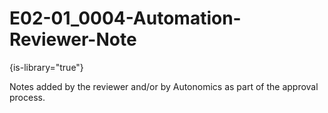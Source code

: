 # E02-01_0004-Automation-Reviewer-Note

{is-library="true"}

<snippet id="E02-01_0004-Automation-Reviewer-Note_snippet">



Notes added by the reviewer and/or by Autonomics as part of the approval process.


</snippet>